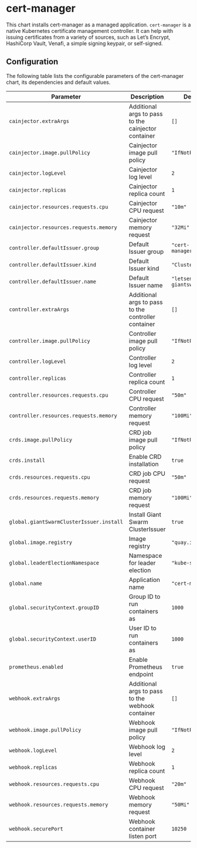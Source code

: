 # cert-manager

This chart installs cert-manager as a managed application. `cert-manager` is a native Kubernetes certificate management controller. It can help with issuing certificates from a variety of sources, such as Let’s Encrypt, HashiCorp Vault, Venafi, a simple signing keypair, or self-signed.


## Configuration

The following table lists the configurable parameters of the cert-manager chart, its dependencies and default values.

| Parameter                                | Description                                         | Default                                |
| ---------------------------------------- | --------------------------------------------------- | -------------------------------------- |
| `cainjector.extraArgs`                   | Additional args to pass to the cainjector container | `[]`                                   |
| `cainjector.image.pullPolicy`            | Cainjector image pull policy                        | `"IfNotPresent"`                       |
| `cainjector.logLevel`                    | Cainjector log level                                | `2`                                    |
| `cainjector.replicas`                    | Cainjector replica count                            | `1`                                    |
| `cainjector.resources.requests.cpu`      | Cainjector CPU request                              | `"10m"`                                |
| `cainjector.resources.requests.memory`   | Cainjector memory request                           | `"32Mi"`                               |
| `controller.defaultIssuer.group`         | Default Issuer group                                | `"cert-manager.io"`                    |
| `controller.defaultIssuer.kind`          | Default Issuer kind                                 | `"ClusterIssuer"`                      |
| `controller.defaultIssuer.name`          | Default Issuer name                                 | `"letsencrypt-giantswarm"`             |
| `controller.extraArgs`                   | Additional args to pass to the controller container | `[]`                                   |
| `controller.image.pullPolicy`            | Controller image pull policy                        | `"IfNotPresent"`                       |
| `controller.logLevel`                    | Controller log level                                | `2`                                    |
| `controller.replicas`                    | Controller replica count                            | `1`                                    |
| `controller.resources.requests.cpu`      | Controller CPU request                              | `"50m"`                                |
| `controller.resources.requests.memory`   | Controller memory request                           | `"100Mi"`                              |
| `crds.image.pullPolicy`                  | CRD job image pull policy                           | `"IfNotPresent"`                       |
| `crds.install`                           | Enable CRD installation                             | `true`                                 |
| `crds.resources.requests.cpu`            | CRD job CPU request                                 | `"50m"`                                |
| `crds.resources.requests.memory`         | CRD job memory request                              | `"100Mi"`                              |
| `global.giantSwarmClusterIssuer.install` | Install Giant Swarm ClusterIssuer                   | `true`                                 |
| `global.image.registry`                  | Image registry                                      | `"quay.io"`                            |
| `global.leaderElectionNamespace`         | Namespace for leader election                       | `"kube-system"`                        |
| `global.name`                            | Application name                                    | `"cert-manager"`                       |
| `global.securityContext.groupID`         | Group ID to run containers as                       | `1000`                                 |
| `global.securityContext.userID`          | User ID to run containers as                        | `1000`                                 |
| `prometheus.enabled`                     | Enable Prometheus endpoint                          | `true`                                 |
| `webhook.extraArgs`                      | Additional args to pass to the webhook container    | `[]`                                   |
| `webhook.image.pullPolicy`               | Webhook image pull policy                           | `"IfNotPresent"`                       |
| `webhook.logLevel`                       | Webhook log level                                   | `2`                                    |
| `webhook.replicas`                       | Webhook replica count                               | `1`                                    |
| `webhook.resources.requests.cpu`         | Webhook CPU request                                 | `"20m"`                                |
| `webhook.resources.requests.memory`      | Webhook memory request                              | `"50Mi"`                               |
| `webhook.securePort`                     | Webhook container listen port                       | `10250`                                |
